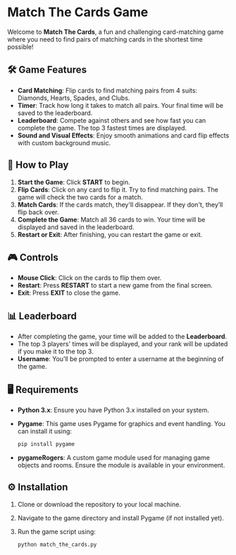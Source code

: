 # Match The Cards Game

Welcome to **Match The Cards**, a fun and challenging card-matching game where you need to find pairs of matching cards in the shortest time possible! 

## 🛠️ Game Features

- **Card Matching**: Flip cards to find matching pairs from 4 suits: Diamonds, Hearts, Spades, and Clubs.
- **Timer**: Track how long it takes to match all pairs. Your final time will be saved to the leaderboard.
- **Leaderboard**: Compete against others and see how fast you can complete the game. The top 3 fastest times are displayed.
- **Sound and Visual Effects**: Enjoy smooth animations and card flip effects with custom background music.

## 🚀 How to Play

1. **Start the Game**: Click **START** to begin.
2. **Flip Cards**: Click on any card to flip it. Try to find matching pairs. The game will check the two cards for a match.
3. **Match Cards**: If the cards match, they'll disappear. If they don't, they’ll flip back over.
4. **Complete the Game**: Match all 36 cards to win. Your time will be displayed and saved in the leaderboard.
5. **Restart or Exit**: After finishing, you can restart the game or exit.

## 🎮 Controls

- **Mouse Click**: Click on the cards to flip them over.
- **Restart**: Press **RESTART** to start a new game from the final screen.
- **Exit**: Press **EXIT** to close the game.

## 📊 Leaderboard

- After completing the game, your time will be added to the **Leaderboard**.
- The top 3 players' times will be displayed, and your rank will be updated if you make it to the top 3.
- **Username**: You’ll be prompted to enter a username at the beginning of the game.

## 🖥️ Requirements

- **Python 3.x**: Ensure you have Python 3.x installed on your system.
- **Pygame**: This game uses Pygame for graphics and event handling. You can install it using:

    ```bash
    pip install pygame
    ```

- **pygameRogers**: A custom game module used for managing game objects and rooms. Ensure the module is available in your environment.

## ⚙️ Installation

1. Clone or download the repository to your local machine.
2. Navigate to the game directory and install Pygame (if not installed yet).
3. Run the game script using:

    ```bash
    python match_the_cards.py
    ```
